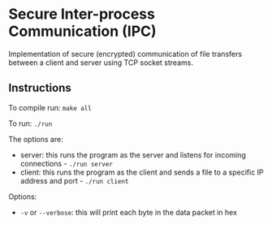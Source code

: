 # Secure Inter-process Communication (IPC)

Implementation of secure (encrypted) communication of file transfers between a client and server using TCP socket streams.

## Instructions

To compile run: `make all`

To run: `./run`

The options are:

- server: this runs the program as the server and listens for incoming connections - `./run server`
- client: this runs the program as the client and sends a file to a specific IP address and port - `./run client`

Options:

- `-v` or `--verbose`: this will print each byte in the data packet in hex
